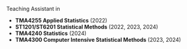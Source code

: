 Teaching Assistant in 

- **TMA4255 Applied Statistics** (2022)  
- **ST1201/ST6201 Statistical Methods** (2022, 2023, 2024)  
- **TMA4240 Statistics** (2024)  
- **TMA4300 Computer Intensive Statistical Methods** (2023, 2024)
